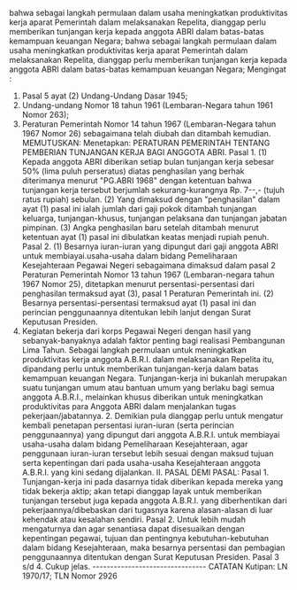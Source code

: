  bahwa sebagai langkah permulaan dalam usaha meningkatkan produktivitas kerja aparat Pemerintah dalam melaksanakan Repelita, dianggap perlu memberikan tunjangan kerja kepada anggota ABRI dalam batas-batas kemampuan keuangan Negara; bahwa sebagai langkah permulaan dalam usaha meningkatkan produktivitas kerja aparat Pemerintah dalam melaksanakan Repelita, dianggap perlu memberikan tunjangan kerja kepada anggota ABRI dalam batas-batas kemampuan keuangan Negara;
Mengingat :

1. Pasal 5 ayat (2) Undang-Undang Dasar 1945;
2. Undang-undang Nomor 18 tahun 1961 (Lembaran-Negara tahun 1961 Nomor 263);
3. Peraturan Pemerintah Nomor 14 tahun 1967 (Lembaran-Negara tahun 1967 Nomor 26) sebagaimana telah diubah dan ditambah kemudian. MEMUTUSKAN: Menetapkan: PERATURAN PEMERINTAH TENTANG PEMBERIAN TUNJANGAN KERJA BAGI ANGGOTA ABRI. Pasal 1. (1) Kepada anggota ABRI diberikan setiap bulan tunjangan kerja sebesar 50% (lima puluh perseratus) diatas penghasilan yang berhak diterimanya menurut "PG.ABRI 1968" dengan ketentuan bahwa tunjangan kerja tersebut berjumlah sekurang-kurangnya Rp. 7--,- (tujuh ratus rupiah) sebulan. (2) Yang dimaksud dengan "penghasilan" dalam ayat (1) pasal ini ialah jumlah dari gaji pokok ditambah tunjangan keluarga, tunjangan-khusus, tunjangan pelaksana dan tunjangan jabatan pimpinan. (3) Angka penghasilan baru setelah ditambah menurut ketentuan ayat (1) pasal ini dibulatkan keatas menjadi rupiah penuh. Pasal 2. (1) Besarnya iuran-iuran yang dipungut dari gaji anggota ABRI untuk membiayai.usaha-usaha dalam bidang Pemeliharaan Kesejahteraan Pegawai Negeri sebagaimana dimaksud dalam pasal 2 Peraturan Pemerintah Nomor 13 tahun 1967 (Lembaran-negara tahun 1967 Nomor 25), ditetapkan menurut persentasi-persentasi dari penghasilan termaksud ayat (3), pasal 1 Peraturan Pemerintah ini. (2) Besarnya persentasi-persentasi termaksud ayat (1) pasal ini dan perincian penggunaannya ditentukan lebih lanjut dengan Surat Keputusan Presiden.
1. Kegiatan bekerja dari korps Pegawai Negeri dengan hasil yang sebanyak-banyaknya adalah faktor penting bagi realisasi Pembangunan Lima Tahun. Sebagai langkah permulaan untuk meningkatkan produktivitas kerja anggota A.B.R.I. dalam melaksanakan Repelita itu, dipandang perlu untuk memberikan tunjangan-kerja dalam batas kemampuan keuangan Negara. Tunjangan-kerja ini bukanlah merupakan suatu tunjangan umum atau bantuan umum yang berlaku bagi semua anggota A.B.R.I., melainkan khusus diberikan untuk meningkatkan produktivitas para Anggota ABRI dalam menjalankan tugas pekerjaan/jabatannya. 2. Demikian pula dianggap perlu untuk mengatur kembali penetapan persentasi iuran-iuran (serta perincian penggunaannya) yang dipungut dari anggota A.B.R.I. untuk membiayai usaha-usaha dalam bidang Pemeliharaan Kesejahteraan, agar penggunaan iuran-iuran tersebut lebih sesuai dengan maksud tujuan serta kepentingan dari pada usaha-usaha Kesejahteraan anggota A.B.R.I. yang kini sedang dijalankan. II. PASAL DEMI PASAL: Pasal 1. Tunjangan-kerja ini pada dasarnya tidak diberikan kepada mereka yang tidak bekerja aktip; akan tetapi dianggap layak untuk memberikan tunjangan tersebut juga kepada anggota A.B.R.I. yang diberhentikan dari pekerjaannya/dibebaskan dari tugasnya karena alasan-alasan di luar kehendak atau kesalahan sendiri. Pasal 2. Untuk lebih mudah mengaturnya dan agar senantiasa dapat disesuaikan dengan kepentingan pegawai, tujuan dan pentingnya kebutuhan-kebutuhan dalam bidang Kesejahteraan, maka besarnya persentasi dan pembagian penggunaannya ditentukan dengan Surat Keputusan Presiden. Pasal 3 s/d 4. Cukup jelas. -------------------------------- CATATAN Kutipan: LN 1970/17; TLN Nomor 2926